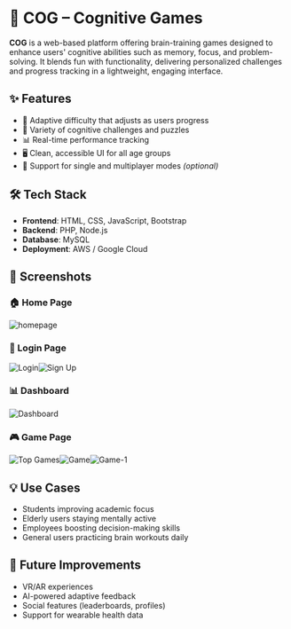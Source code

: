 # 🧠 COG – Cognitive Games

**COG** is a web-based platform offering brain-training games designed to enhance users' cognitive abilities such as memory, focus, and problem-solving. It blends fun with functionality, delivering personalized challenges and progress tracking in a lightweight, engaging interface.

## ✨ Features

- 🎯 Adaptive difficulty that adjusts as users progress  
- 🧩 Variety of cognitive challenges and puzzles  
- 📊 Real-time performance tracking  
- 🖥️ Clean, accessible UI for all age groups  
- 👫 Support for single and multiplayer modes *(optional)*  

## 🛠️ Tech Stack

- **Frontend**: HTML, CSS, JavaScript, Bootstrap  
- **Backend**: PHP, Node.js  
- **Database**: MySQL  
- **Deployment**: AWS / Google Cloud  

## 📸 Screenshots

### 🏠 Home Page  
![homepage](https://github.com/user-attachments/assets/a08ced64-12c1-4286-8943-80f7a076a745)

### 🔐 Login Page  
![Login](https://github.com/user-attachments/assets/d848254a-6c27-414e-bf70-9a2a49038387)![Sign Up](https://github.com/user-attachments/assets/32db9f40-2c85-4b68-ab10-c1993ac9d81e)


### 📊 Dashboard  
![Dashboard](https://github.com/user-attachments/assets/5353d726-5e10-410e-bb82-a37f57bcd45d)

### 🎮 Game Page  
![Top Games](https://github.com/user-attachments/assets/be660263-9442-4dee-b309-6d7db517f6fc)![Game](https://github.com/user-attachments/assets/dc7f758e-e7dd-4922-9088-ab2c5736e04e)![Game-1](https://github.com/user-attachments/assets/1f2bd1a2-be96-4040-9079-6b5d998bfe8f)



## 💡 Use Cases

- Students improving academic focus  
- Elderly users staying mentally active  
- Employees boosting decision-making skills  
- General users practicing brain workouts daily  

## 🔮 Future Improvements

- VR/AR experiences  
- AI-powered adaptive feedback  
- Social features (leaderboards, profiles)  
- Support for wearable health data  


